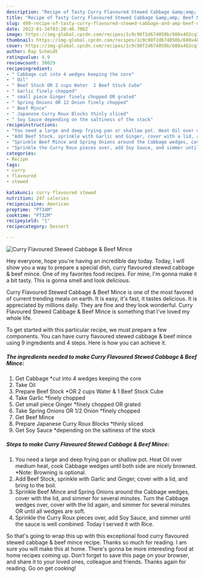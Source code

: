 ```yaml
---
description: "Recipe of Tasty Curry Flavoured Stewed Cabbage &amp;amp; Beef Mince"
title: "Recipe of Tasty Curry Flavoured Stewed Cabbage &amp;amp; Beef Mince"
slug: 499-recipe-of-tasty-curry-flavoured-stewed-cabbage-and-amp-beef-mince
date: 2022-01-16T03:20:46.706Z
image: https://img-global.cpcdn.com/recipes/1c9c98f2d674050b/680x482cq70/curry-flavoured-stewed-cabbage-beef-mince-recipe-main-photo.jpg
thumbnail: https://img-global.cpcdn.com/recipes/1c9c98f2d674050b/680x482cq70/curry-flavoured-stewed-cabbage-beef-mince-recipe-main-photo.jpg
cover: https://img-global.cpcdn.com/recipes/1c9c98f2d674050b/680x482cq70/curry-flavoured-stewed-cabbage-beef-mince-recipe-main-photo.jpg
author: Ray Schmidt
ratingvalue: 4.9
reviewcount: 30029
recipeingredient:
- " Cabbage cut into 4 wedges keeping the core"
- " Oil"
- " Beef Stock OR 2 cups Water  1 Beef Stock Cube"
- " Garlic finely chopped"
- " small piece Ginger finely chopped OR grated"
- " Spring Onions OR 12 Onion finely chopped"
- " Beef Mince"
- " Japanese Curry Roux Blocks thinly sliced"
- " Soy Sauce depending on the saltiness of the stock"
recipeinstructions:
- "You need a large and deep frying pan or shallow pot. Heat Oil over medium heat, cook Cabbage wedges until both side are nicely browned. *Note: Browning is optional."
- "Add Beef Stock, sprinkle with Garlic and Ginger, cover with a lid, and bring to the boil."
- "Sprinkle Beef Mince and Spring Onions around the Cabbage wedges, cover with the lid, and simmer for several minutes. Turn the Cabbage wedges over, cover with the lid again, and simmer for several minutes OR until all wedges are soft."
- "Sprinkle the Curry Roux pieces over, add Soy Sauce, and simmer until the sauce is well combined. Today I served it with Rice."
categories:
- Recipe
tags:
- curry
- flavoured
- stewed

katakunci: curry flavoured stewed 
nutrition: 247 calories
recipecuisine: American
preptime: "PT34M"
cooktime: "PT32M"
recipeyield: "1"
recipecategory: Dessert

---
```



![Curry Flavoured Stewed Cabbage &amp; Beef Mince](https://img-global.cpcdn.com/recipes/1c9c98f2d674050b/680x482cq70/curry-flavoured-stewed-cabbage-beef-mince-recipe-main-photo.jpg)

Hey everyone, hope you're having an incredible day today. Today, I will show you a way to prepare a special dish, curry flavoured stewed cabbage &amp; beef mince. One of my favorites food recipes. For mine, I'm gonna make it a bit tasty. This is gonna smell and look delicious.



Curry Flavoured Stewed Cabbage &amp; Beef Mince is one of the most favored of current trending meals on earth. It is easy, it's fast, it tastes delicious. It is appreciated by millions daily. They are fine and they look wonderful. Curry Flavoured Stewed Cabbage &amp; Beef Mince is something that I've loved my whole life.


To get started with this particular recipe, we must prepare a few components. You can have curry flavoured stewed cabbage &amp; beef mince using 9 ingredients and 4 steps. Here is how you can achieve it.

<!--inarticleads1-->

##### The ingredients needed to make Curry Flavoured Stewed Cabbage &amp; Beef Mince:

1. Get  Cabbage *cut into 4 wedges keeping the core
1. Take  Oil
1. Prepare  Beef Stock *OR 2 cups Water &amp; 1 Beef Stock Cube
1. Take  Garlic *finely chopped
1. Get  small piece Ginger *finely chopped OR grated
1. Take  Spring Onions OR 1/2 Onion *finely chopped
1. Get  Beef Mince
1. Prepare  Japanese Curry Roux Blocks *thinly sliced
1. Get  Soy Sauce *depending on the saltiness of the stock




<!--inarticleads2-->

##### Steps to make Curry Flavoured Stewed Cabbage &amp; Beef Mince:

1. You need a large and deep frying pan or shallow pot. Heat Oil over medium heat, cook Cabbage wedges until both side are nicely browned. *Note: Browning is optional.
1. Add Beef Stock, sprinkle with Garlic and Ginger, cover with a lid, and bring to the boil.
1. Sprinkle Beef Mince and Spring Onions around the Cabbage wedges, cover with the lid, and simmer for several minutes. Turn the Cabbage wedges over, cover with the lid again, and simmer for several minutes OR until all wedges are soft.
1. Sprinkle the Curry Roux pieces over, add Soy Sauce, and simmer until the sauce is well combined. Today I served it with Rice.




So that's going to wrap this up with this exceptional food curry flavoured stewed cabbage &amp; beef mince recipe. Thanks so much for reading. I am sure you will make this at home. There's gonna be more interesting food at home recipes coming up. Don't forget to save this page on your browser, and share it to your loved ones, colleague and friends. Thanks again for reading. Go on get cooking!
